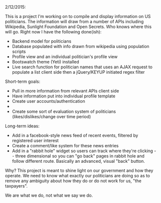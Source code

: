 2/12/2015:

This is a project I'm working on to compile and display information on US politicians.  The information will draw from a number of APIs including Wikipedia, Sunlight Foundation and Open Secrets.  Who knows where this will go.  Right now I have the following done(ish):
- Backend model for politicians
- Database populated with info drawn from wikipedia using population scripts
- Profile view and an individual politician's profile view
- Bootswatch theme (Yeti) installed
- Live search function for politician names that uses an AJAX request to populate a list client side then a jQuery/KEYUP initiated regex filter

Short-term goals:
- Pull in more information from relevant APIs client side
- Have information put into individual profile template
- Create user accounts/authentication
- 
- Create some sort of evaluation system of politicians (likes/dislikes/change over time period)

Long-term ideas:
- Add in a facebook-style news feed of recent events, filtered by registered user interest
- Create a comment/like system for these news entries
- Add in a "rabbit hole" widget so users can track where they're clicking -- three dimensional so you can "go back" pages in rabbit hole and follow different route. Basically an advanced, visual "back" button.

Why?
This project is meant to shine light on our government and how they operate. We need to know what exactly our politicians are doing so as to remove any ambiguity about how they do or do not work for us, "the taxpayers". 

We are what we do, not what we say we do.